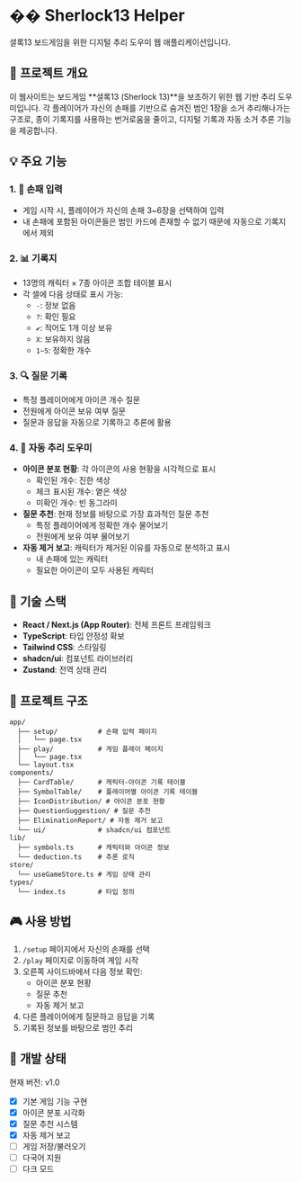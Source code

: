 # ��️ Sherlock13 Helper

셜록13 보드게임을 위한 디지털 추리 도우미 웹 애플리케이션입니다.

## 📘 프로젝트 개요

이 웹사이트는 보드게임 **셜록13 (Sherlock 13)**을 보조하기 위한 웹 기반 추리 도우미입니다. 각 플레이어가 자신의 손패를 기반으로 숨겨진 범인 1장을 소거 추리해나가는 구조로, 종이 기록지를 사용하는 번거로움을 줄이고, 디지털 기록과 자동 소거 추론 기능을 제공합니다.

## 💡 주요 기능

### 1. 🧾 손패 입력

- 게임 시작 시, 플레이어가 자신의 손패 3~6장을 선택하여 입력
- 내 손패에 포함된 아이콘들은 범인 카드에 존재할 수 없기 때문에 자동으로 기록지에서 제외

### 2. 📊 기록지

- 13명의 캐릭터 × 7종 아이콘 조합 테이블 표시
- 각 셀에 다음 상태로 표시 가능:
  - `-`: 정보 없음
  - `?`: 확인 필요
  - `✔`: 적어도 1개 이상 보유
  - `X`: 보유하지 않음
  - `1~5`: 정확한 개수

### 3. 🔍 질문 기록

- 특정 플레이어에게 아이콘 개수 질문
- 전원에게 아이콘 보유 여부 질문
- 질문과 응답을 자동으로 기록하고 추론에 활용

### 4. 🤖 자동 추리 도우미

- **아이콘 분포 현황**: 각 아이콘의 사용 현황을 시각적으로 표시
  - 확인된 개수: 진한 색상
  - 체크 표시된 개수: 옅은 색상
  - 미확인 개수: 빈 동그라미
- **질문 추천**: 현재 정보를 바탕으로 가장 효과적인 질문 추천
  - 특정 플레이어에게 정확한 개수 물어보기
  - 전원에게 보유 여부 물어보기
- **자동 제거 보고**: 캐릭터가 제거된 이유를 자동으로 분석하고 표시
  - 내 손패에 있는 캐릭터
  - 필요한 아이콘이 모두 사용된 캐릭터

## 🧱 기술 스택

- **React / Next.js (App Router)**: 전체 프론트 프레임워크
- **TypeScript**: 타입 안정성 확보
- **Tailwind CSS**: 스타일링
- **shadcn/ui**: 컴포넌트 라이브러리
- **Zustand**: 전역 상태 관리

## 📁 프로젝트 구조

```
app/
  ├── setup/          # 손패 입력 페이지
  │   └── page.tsx
  ├── play/           # 게임 플레이 페이지
  │   └── page.tsx
  └── layout.tsx
components/
  ├── CardTable/      # 캐릭터-아이콘 기록 테이블
  ├── SymbolTable/    # 플레이어별 아이콘 기록 테이블
  ├── IconDistribution/ # 아이콘 분포 현황
  ├── QuestionSuggestion/ # 질문 추천
  ├── EliminationReport/ # 자동 제거 보고
  └── ui/             # shadcn/ui 컴포넌트
lib/
  ├── symbols.ts      # 캐릭터와 아이콘 정보
  └── deduction.ts    # 추론 로직
store/
  └── useGameStore.ts # 게임 상태 관리
types/
  └── index.ts        # 타입 정의
```

## 🎮 사용 방법

1. `/setup` 페이지에서 자신의 손패를 선택
2. `/play` 페이지로 이동하여 게임 시작
3. 오른쪽 사이드바에서 다음 정보 확인:
   - 아이콘 분포 현황
   - 질문 추천
   - 자동 제거 보고
4. 다른 플레이어에게 질문하고 응답을 기록
5. 기록된 정보를 바탕으로 범인 추리

## 🔄 개발 상태

현재 버전: v1.0

- [x] 기본 게임 기능 구현
- [x] 아이콘 분포 시각화
- [x] 질문 추천 시스템
- [x] 자동 제거 보고
- [ ] 게임 저장/불러오기
- [ ] 다국어 지원
- [ ] 다크 모드

